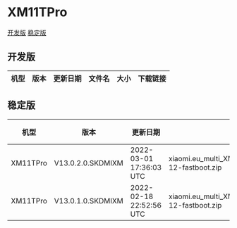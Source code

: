 # XM11TPro
[开发版](#开发版)  [稳定版](#稳定版)
## 开发版
| 机型 | 版本 | 更新日期 | 文件名 | 大小 | 下载链接 |
| ---- | ---- | ---- | ---- | ---- | ---- |
## 稳定版
| 机型 | 版本 | 更新日期 | 文件名 | 大小 | 下载链接 |
| ---- | ---- | ---- | ---- | ---- | ---- |
| XM11TPro | V13.0.2.0.SKDMIXM | 2022-03-01 17:36:03 UTC | xiaomi.eu_multi_XM11TPro_V13.0.2.0.SKDMIXM_v13-12-fastboot.zip | 4.2 GB | [SourceForge](https://sourceforge.net/projects/xiaomi-eu-multilang-miui-roms/files/xiaomi.eu/MIUI-STABLE-RELEASES/MIUIv13/xiaomi.eu_multi_XM11TPro_V13.0.2.0.SKDMIXM_v13-12-fastboot.zip/download) |
| XM11TPro | V13.0.1.0.SKDMIXM | 2022-02-18 22:52:56 UTC | xiaomi.eu_multi_XM11TPro_V13.0.1.0.SKDMIXM_v13-12-fastboot.zip | 4.2 GB | [SourceForge](https://sourceforge.net/projects/xiaomi-eu-multilang-miui-roms/files/xiaomi.eu/MIUI-STABLE-RELEASES/MIUIv13/xiaomi.eu_multi_XM11TPro_V13.0.1.0.SKDMIXM_v13-12-fastboot.zip/download) |

